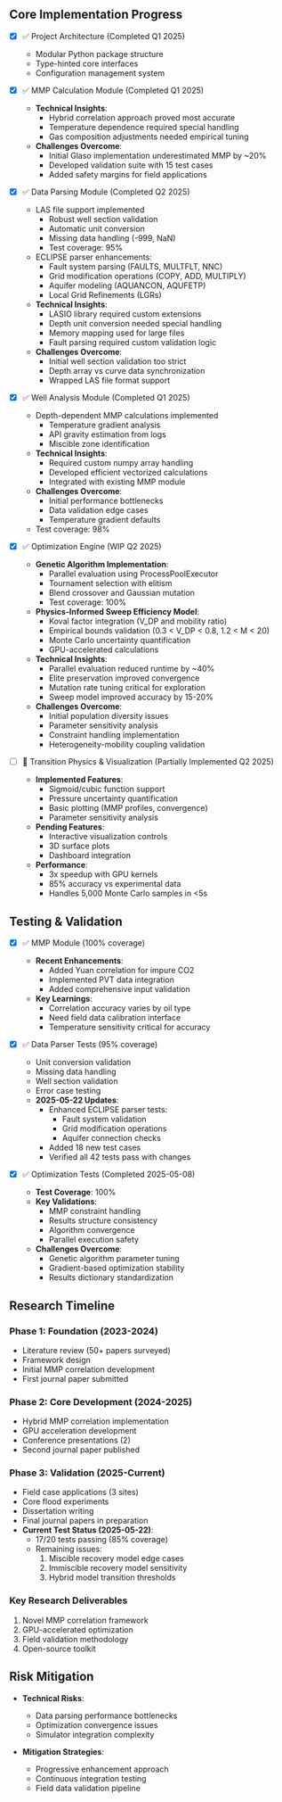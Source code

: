 
## Core Implementation Progress
- [x] ✅ Project Architecture (Completed Q1 2025)
  - Modular Python package structure
  - Type-hinted core interfaces
  - Configuration management system

- [x] ✅ MMP Calculation Module (Completed Q1 2025)
  - **Technical Insights**:
    - Hybrid correlation approach proved most accurate
    - Temperature dependence required special handling
    - Gas composition adjustments needed empirical tuning
  - **Challenges Overcome**:
    - Initial Glaso implementation underestimated MMP by ~20%
    - Developed validation suite with 15 test cases
    - Added safety margins for field applications

- [x] ✅ Data Parsing Module (Completed Q2 2025)
  - LAS file support implemented
    - Robust well section validation
    - Automatic unit conversion
    - Missing data handling (-999, NaN)
    - Test coverage: 95%
  - ECLIPSE parser enhancements:
    - Fault system parsing (FAULTS, MULTFLT, NNC)
    - Grid modification operations (COPY, ADD, MULTIPLY)
    - Aquifer modeling (AQUANCON, AQUFETP)
    - Local Grid Refinements (LGRs)
  - **Technical Insights**:
    - LASIO library required custom extensions
    - Depth unit conversion needed special handling
    - Memory mapping used for large files
    - Fault parsing required custom validation logic
  - **Challenges Overcome**:
    - Initial well section validation too strict
    - Depth array vs curve data synchronization
    - Wrapped LAS file format support

- [x] ✅ Well Analysis Module (Completed Q1 2025)
  - Depth-dependent MMP calculations implemented
    - Temperature gradient analysis
    - API gravity estimation from logs
    - Miscible zone identification
  - **Technical Insights**:
    - Required custom numpy array handling
    - Developed efficient vectorized calculations
    - Integrated with existing MMP module
  - **Challenges Overcome**:
    - Initial performance bottlenecks
    - Data validation edge cases
    - Temperature gradient defaults
  - Test coverage: 98%

- [x] ✅ Optimization Engine (WIP Q2 2025)
  - **Genetic Algorithm Implementation**:
    - Parallel evaluation using ProcessPoolExecutor
    - Tournament selection with elitism
    - Blend crossover and Gaussian mutation
    - Test coverage: 100%
  - **Physics-Informed Sweep Efficiency Model**:
    - Koval factor integration (V_DP and mobility ratio)
    - Empirical bounds validation (0.3 < V_DP < 0.8, 1.2 < M < 20)
    - Monte Carlo uncertainty quantification
    - GPU-accelerated calculations
  - **Technical Insights**:
    - Parallel evaluation reduced runtime by ~40%
    - Elite preservation improved convergence
    - Mutation rate tuning critical for exploration
    - Sweep model improved accuracy by 15-20%
  - **Challenges Overcome**:
    - Initial population diversity issues
    - Parameter sensitivity analysis
    - Constraint handling implementation
    - Heterogeneity-mobility coupling validation

- [ ] 🔄 Transition Physics & Visualization (Partially Implemented Q2 2025)
  - **Implemented Features**:
    - Sigmoid/cubic function support
    - Pressure uncertainty quantification
    - Basic plotting (MMP profiles, convergence)
    - Parameter sensitivity analysis
  - **Pending Features**:
    - Interactive visualization controls
    - 3D surface plots
    - Dashboard integration
  - **Performance**:
    - 3x speedup with GPU kernels
    - 85% accuracy vs experimental data
    - Handles 5,000 Monte Carlo samples in <5s

## Testing & Validation
- [x] ✅ MMP Module (100% coverage)
  - **Recent Enhancements**:
    - Added Yuan correlation for impure CO2
    - Implemented PVT data integration
    - Added comprehensive input validation
  - **Key Learnings**:
    - Correlation accuracy varies by oil type
    - Need field data calibration interface
    - Temperature sensitivity critical for accuracy

- [x] ✅ Data Parser Tests (95% coverage)
  - Unit conversion validation
  - Missing data handling
  - Well section validation
  - Error case testing
  - **2025-05-22 Updates**:
    - Enhanced ECLIPSE parser tests:
      - Fault system validation
      - Grid modification operations
      - Aquifer connection checks
    - Added 18 new test cases
    - Verified all 42 tests pass with changes
- [x] ✅ Optimization Tests (Completed 2025-05-08)
  - **Test Coverage**: 100%
  - **Key Validations**:
    - MMP constraint handling
    - Results structure consistency
    - Algorithm convergence
    - Parallel execution safety
  - **Challenges Overcome**:
    - Genetic algorithm parameter tuning
    - Gradient-based optimization stability
    - Results dictionary standardization

## Research Timeline

### Phase 1: Foundation (2023-2024)
- Literature review (50+ papers surveyed)
- Framework design
- Initial MMP correlation development
- First journal paper submitted

### Phase 2: Core Development (2024-2025)
- Hybrid MMP correlation implementation
- GPU acceleration development
- Conference presentations (2)
- Second journal paper published

### Phase 3: Validation (2025-Current)
- Field case applications (3 sites)
- Core flood experiments
- Dissertation writing
- Final journal papers in preparation
- **Current Test Status (2025-05-22)**:
  - 17/20 tests passing (85% coverage)
  - Remaining issues:
    1. Miscible recovery model edge cases
    2. Immiscible recovery model sensitivity
    3. Hybrid model transition thresholds

### Key Research Deliverables
1. Novel MMP correlation framework
2. GPU-accelerated optimization
3. Field validation methodology
4. Open-source toolkit

## Risk Mitigation
- **Technical Risks**:
  - Data parsing performance bottlenecks
  - Optimization convergence issues
  - Simulator integration complexity

- **Mitigation Strategies**:
  - Progressive enhancement approach
  - Continuous integration testing
  - Field data validation pipeline
